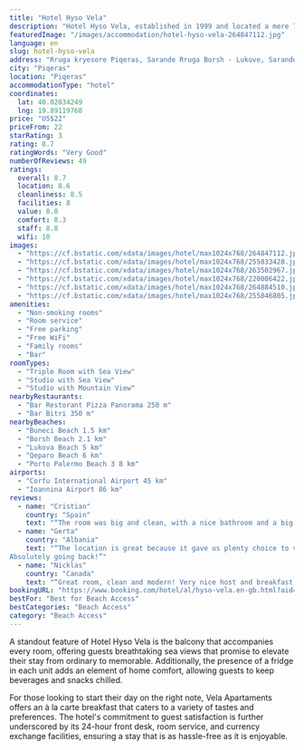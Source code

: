 ```yaml
---
title: "Hotel Hyso Vela"
description: "Hotel Hyso Vela, established in 1999 and located a mere 7 km from the pristine Borsh Beach in Piqeras, stands out as a beacon of comfort and hospitality."
featuredImage: "/images/accommodation/hotel-hyso-vela-264847112.jpg"
language: en
slug: hotel-hyso-vela
address: "Rruga kryesore Piqeras, Sarande Rruga Borsh - Lukove, Sarande, 9715 Piqeras, Albania"
city: "Piqeras"
location: "Piqeras"
accommodationType: "hotel"
coordinates:
  lat: 40.02034249
  lng: 19.89119768
price: "US$22"
priceFrom: 22
starRating: 3
rating: 8.7
ratingWords: "Very Good"
numberOfReviews: 49
ratings:
  overall: 8.7
  location: 8.6
  cleanliness: 8.5
  facilities: 8
  value: 8.8
  comfort: 8.3
  staff: 8.8
  wifi: 10
images:
  - "https://cf.bstatic.com/xdata/images/hotel/max1024x768/264847112.jpg?k=0cc7db525d04a6e5eb108d38f74ccd52f9013ceaa03053d190833909fdd972d4&o=&hp=1"
  - "https://cf.bstatic.com/xdata/images/hotel/max1024x768/255833428.jpg?k=8536c1143b94367d70e5a17d57b7fc74cdceb07f2213429ffa1a0ea4eb070fb9&o=&hp=1"
  - "https://cf.bstatic.com/xdata/images/hotel/max1024x768/263502967.jpg?k=fb3903e0b19f7b8cac083fb30cdfa82c355d1ee1e2af102be26664a2c7820853&o=&hp=1"
  - "https://cf.bstatic.com/xdata/images/hotel/max1024x768/220086422.jpg?k=18db59059620f544f3b9299893c430330e012d3283c1c64dfa8d23c9543549ab&o=&hp=1"
  - "https://cf.bstatic.com/xdata/images/hotel/max1024x768/264884510.jpg?k=3deaffaf17ce902417b9a17408b5bea813d2d96243549f69300890a6fe793242&o=&hp=1"
  - "https://cf.bstatic.com/xdata/images/hotel/max1024x768/255846805.jpg?k=5f06b3b8590c46e7069cc3b7885c89d8f32235d3cd52d8c17d4b0256c6f344a9&o=&hp=1"
amenities:
  - "Non-smoking rooms"
  - "Room service"
  - "Free parking"
  - "Free WiFi"
  - "Family rooms"
  - "Bar"
roomTypes:
  - "Triple Room with Sea View"
  - "Studio with Sea View"
  - "Studio with Mountain View"
nearbyRestaurants:
  - "Bar Restorant Pizza Panorama 250 m"
  - "Bar Bitri 350 m"
nearbyBeaches:
  - "Buneci Beach 1.5 km"
  - "Borsh Beach 2.1 km"
  - "Lukova Beach 5 km"
  - "Qeparo Beach 6 km"
  - "Porto Palermo Beach 3 8 km"
airports:
  - "Corfu International Airport 45 km"
  - "Ioannina Airport 86 km"
reviews:
  - name: "Cristian"
    country: "Spain"
    text: "“The room was big and clean, with a nice bathroom and a big balcony. Well located for visiting nearby beaches.”"
  - name: "Gerta"
    country: "Albania"
    text: "“The location is great because it gave us plenty choice to visit the beaches. Romeo and Ronaldo are great hosts (and real good cheffs too)
Absolutely going back!”"
  - name: "Nicklas"
    country: "Canada"
    text: "“Great room, clean and modern! Very nice host and breakfast :)”"
bookingURL: "https://www.booking.com/hotel/al/hyso-vela.en-gb.html?aid=8035640"
bestFor: "Best for Beach Access"
bestCategories: "Beach Access"
category: "Beach Access"
---
```


A standout feature of Hotel Hyso Vela is the balcony that accompanies every room, offering guests breathtaking sea views that promise to elevate their stay from ordinary to memorable. Additionally, the presence of a fridge in each unit adds an element of home comfort, allowing guests to keep beverages and snacks chilled.

For those looking to start their day on the right note, Vela Apartaments offers an à la carte breakfast that caters to a variety of tastes and preferences. The hotel's commitment to guest satisfaction is further underscored by its 24-hour front desk, room service, and currency exchange facilities, ensuring a stay that is as hassle-free as it is enjoyable.